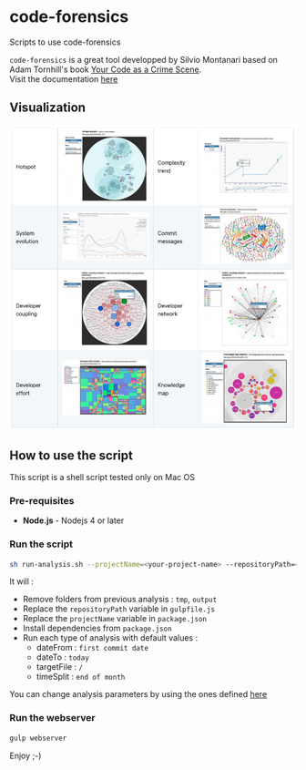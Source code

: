 # code-forensics
Scripts to use code-forensics

`code-forensics` is a great tool developped by Silvio Montanari based on Adam Tornhill's book [Your Code as a Crime Scene](https://pragprog.com/titles/atcrime/your-code-as-a-crime-scene/).  
Visit the documentation [here](https://github.com/smontanari/code-forensics/wiki)

## Visualization
![visualization examples](img/diagrams.png)

## How to use the script
This script is a shell script tested only on Mac OS

### Pre-requisites
* **Node.js** - Nodejs 4 or later

### Run the script
```bash
sh run-analysis.sh --projectName=<your-project-name> --repositoryPath=<path-to-the-repo-to-analyze>
```

It will :
* Remove folders from previous analysis : `tmp`, `output`
* Replace the `repositoryPath` variable in `gulpfile.js`
* Replace the `projectName` variable in `package.json`
* Install dependencies from `package.json`
* Run each type of analysis with default values :
    * dateFrom : `first commit date`
    * dateTo : `today`
    * targetFile : `/`
    * timeSplit : `end of month`
    
You can change analysis parameters by using the ones defined [here](https://github.com/smontanari/code-forensics/wiki/Configuration)

### Run the webserver
```bash
gulp webserver
```

Enjoy ;-)
